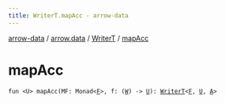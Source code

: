 ```yaml
---
title: WriterT.mapAcc - arrow-data
---
```


[arrow-data](../../index.html) / [arrow.data](../index.html) / [WriterT](index.html) / [mapAcc](./map-acc.html)

# mapAcc

`fun <U> mapAcc(MF: Monad<`[`F`](index.html#F)`>, f: (`[`W`](index.html#W)`) -> `[`U`](map-acc.html#U)`): `[`WriterT`](index.html)`<`[`F`](index.html#F)`, `[`U`](map-acc.html#U)`, `[`A`](index.html#A)`>`